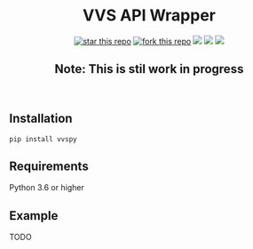 <h1 align="center">VVS API Wrapper</h1>
<p align="center">
<a href="https://github.com/zaanposni/vvs"><img alt="star this repo" src="https://img.shields.io/github/stars/zaanposni/vvs" /></a>
<a href="https://github.com/zaanposni/vvs/fork"><img alt="fork this repo" src="https://img.shields.io/github/forks/zaanposni/vvs" /></a>
<a href="https://github.com/zaanposni/vvs/blob/dev/LICENSE"><img src="https://img.shields.io/github/license/zaanposni/vvs.svg"/></a>
<a href="https://pypi.org/project/schedule/"><img src="https://img.shields.io/badge/uses-scheduler-brightgreen"/></a>
<a href="https://pushed.co/"><img src="https://img.shields.io/badge/uses-pushed.co-brightgreen"/></a>
</p>
<h2 align="center">Note: This is stil work in progress</h2><br />



## Installation

```
pip install vvspy
```

## Requirements

Python 3.6 or higher

## Example
TODO
